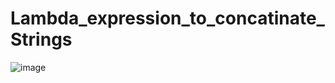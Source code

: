 # Lambda_expression_to_concatinate_Strings
![image](https://user-images.githubusercontent.com/46570973/176098346-0f4c5b9a-e362-4356-ae50-cc4ffcf3aa2c.png)
